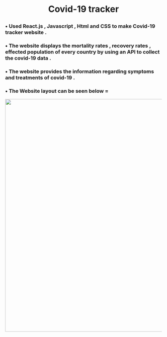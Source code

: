 
# <p align = "center" > Covid-19 tracker</p>   

###  • Used React.js , Javascript , Html and CSS to make Covid-19 tracker website .  
###  • The website displays the mortality rates , recovery rates , effected population of every country by using an API to collect the covid-19 data .
###  • The website provides the information regarding symptoms and treatments of covid-19 . 

###  • The Website layout can be seen below = 
  <p align = "center" ><img src="https://github.com/aqib-javed1119/covid-tracker/blob/master/Gif.gif"width="750" height="750" /> </p>
  
        
